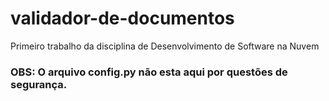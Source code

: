 # validador-de-documentos
Primeiro trabalho da disciplina de Desenvolvimento de Software na Nuvem

### OBS: O arquivo config.py não esta aqui por questões de segurança.
